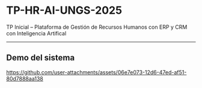 # TP-HR-AI-UNGS-2025
TP Inicial – Plataforma de Gestión de Recursos Humanos con ERP y CRM con Inteligencia Artifical 

---
## Demo del sistema

https://github.com/user-attachments/assets/06e7e073-12d6-47ed-af51-80d7888aa138


